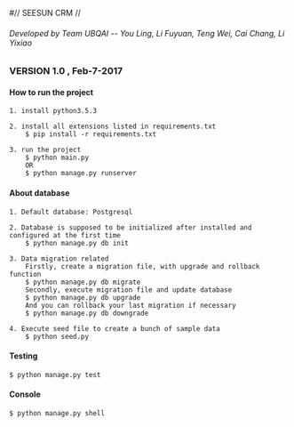 #// SEESUN CRM //

###### Developed by Team UBQAI -- You Ling, Li Fuyuan, Teng Wei, Cai Chang, Li Yixiao

### VERSION 1.0 , Feb-7-2017 


#### How to run the project

	1. install python3.5.3

	2. install all extensions listed in requirements.txt
		$ pip install -r requirements.txt

	3. run the project
		$ python main.py
		OR
		$ python manage.py runserver

#### About database

	1. Default database: Postgresql

	2. Database is supposed to be initialized after installed and configured at the first time
		$ python manage.py db init

	3. Data migration related
		Firstly, create a migration file, with upgrade and rollback function
		$ python manage.py db migrate
		Secondly, execute migration file and update database
		$ python manage.py db upgrade
		And you can rollback your last migration if necessary
		$ python manage.py db downgrade

	4. Execute seed file to create a bunch of sample data
		$ python seed.py

#### Testing

	$ python manage.py test

#### Console

	$ python manage.py shell
